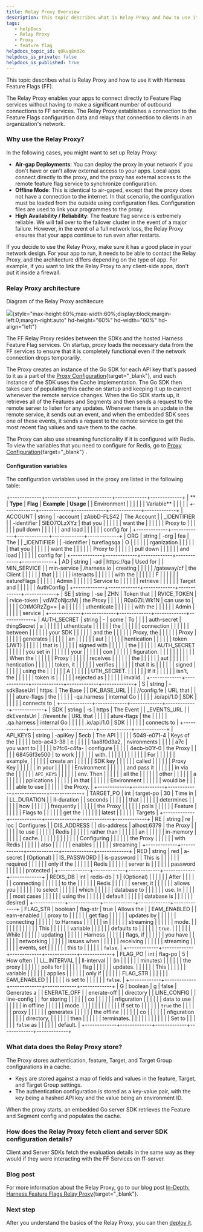 ```yaml
---
title: Relay Proxy Overview
description: This topic describes what is Relay Proxy and how to use it with Harness Feature Flags (FF).
tags: 
   - helpDocs
   - Relay Proxy
   - Proxy
   - feature flag
helpdocs_topic_id: q0kvq8nd2o
helpdocs_is_private: false
helpdocs_is_published: true
---
```


This topic describes what is Relay Proxy and how to use it with Harness
Feature Flags (FF).

The Relay Proxy enables your apps to connect directly to Feature Flag
services without having to make a significant number of outbound
connections to FF services. The Relay Proxy establishes a connection to
the Feature Flags configuration data and relays that connection to
clients in an organization\'s network.

### Why use the Relay Proxy?

In the following cases, you might want to set up Relay Proxy:

-   **Air-gap Deployments**: You can deploy the proxy in your network if
    you don\'t have or can\'t allow external access to your apps. Local
    apps connect directly to the proxy, and the proxy has external
    access to the remote feature flag service to synchronize
    configuration.
-   **Offline Mode**: This is identical to air-gaped, except that the
    proxy does not have a connection to the internet. In that scenario,
    the configuration must be loaded from the outside using
    configuration files. Configuration files are used to link your
    programmes to the proxy.
-   **High Availability / Reliability**: The feature flag service is
    extremely reliable. We will fail over to the failover cluster in the
    event of a major failure. However, in the event of a full network
    loss, the Relay Proxy ensures that your apps continue to run even
    after restarts.

If you decide to use the Relay Proxy, make sure it has a good place in
your network design. For your app to run, it needs to be able to contact
the Relay Proxy, and the architecture differs depending on the type of
app. For example, if you want to link the Relay Proxy to any client-side
apps, don\'t put it inside a firewall.

### Relay Proxy architecture

Diagram of the Relay Proxy architecure

<div>

![](https://files.helpdocs.io/i5nl071jo5/articles/q0kvq8nd2o/1641815845703/screenshot-2022-01-10-at-5-26-46-pm.png){style="max-height:60%;max-width:60%;display:block;margin-left:0;margin-right:auto"
hd-height="60%" hd-width="60%" hd-align="left"}

</div>

The FF Relay Proxy resides between the SDKs and the hosted Harness
Feature Flag services. On startup, proxy loads the necessary data from
the FF services to ensure that it is completely functional even if the
network connection drops temporarily.

The Proxy creates an instance of the Go SDK for each API key that's
passed to it as a part of the [Proxy
Configuration](relay-proxy.md){target="_blank"},
and each instance of the SDK uses the Cache implementation. The Go SDK
then takes care of populating this cache on startup and keeping it up to
current whenever the remote service changes. When the Go SDK starts up,
it retrieves all of the Features and Segments and then sends a request
to the remote server to listen for any updates. Whenever there is an
update in the remote service, it sends out an event, and when the
embedded SDK sees one of these events, it sends a request to the remote
service to get the most recent flag values and save them to the cache.

The Proxy can also use streaming functionality if it is configured with
Redis. To view the variables that you need to configure for Redis, go to
[Proxy
Configuration](relay-proxy.md){target="_blank"}
.

#### Configuration variables

The configuration variables used in the proxy are listed in the
following table:

+-------------+-------------+-------------+-------------+-------------+
| **          | **Type**    | **Flag**    | **Example** | **Usage**   |
| Environment |             |             |             |             |
| Variable**  |             |             |             |             |
+-------------+-------------+-------------+-------------+-------------+
| ACCOUNT     | string      | -account    | zAbbD-FLS42 | The Account |
| _IDENTIFIER |             | -identifier | 5IEO7OLzXYz | that you    |
|             |             |             |             | want the    |
|             |             |             |             | Proxy to    |
|             |             |             |             | pull down   |
|             |             |             |             | and load    |
|             |             |             |             | config for  |
+-------------+-------------+-------------+-------------+-------------+
| ORG         | string      | -org        | fea         | The         |
| _IDENTIFIER |             | -identifier | tureflagsqa | O           |
|             |             |             |             | rganization |
|             |             |             |             | that you    |
|             |             |             |             | want the    |
|             |             |             |             | Proxy to    |
|             |             |             |             | pull down   |
|             |             |             |             | and load    |
|             |             |             |             | config for  |
+-------------+-------------+-------------+-------------+-------------+
| AD          | string      | -ad         | https://qa  | Used for    |
| MIN_SERVICE |             | min-service | /harness.io | creating    |
|             |             |             | /gateway/cf | the Client  |
|             |             |             |             | that        |
|             |             |             |             | interacts   |
|             |             |             |             | with the    |
|             |             |             |             | F           |
|             |             |             |             | eatureFlags |
|             |             |             |             | Admin       |
|             |             |             |             | Service to  |
|             |             |             |             | retrieve    |
|             |             |             |             | Target and  |
|             |             |             |             | AuthConfig  |
+-------------+-------------+-------------+-------------+-------------+
| SE          | string      | -se         | ZHN         | Token that  |
| RVICE_TOKEN |             | rvice-token | vdWZoNjczMj | the Proxy   |
|             |             |             | R0aGZiLWk1N | can use to  |
|             |             |             | C0tMGRzZg== | a           |
|             |             |             |             | uthenticate |
|             |             |             |             | with the    |
|             |             |             |             | Admin       |
|             |             |             |             | service     |
+-------------+-------------+-------------+-------------+-------------+
| AUTH_SECRET | string      | -           | some        | To          |
|             |             | auth-secret | thingSecret | a           |
|             |             |             |             | uthenticate |
|             |             |             |             | the         |
|             |             |             |             | connection  |
|             |             |             |             | between     |
|             |             |             |             | your SDK    |
|             |             |             |             | and the     |
|             |             |             |             | Proxy, the  |
|             |             |             |             | Proxy       |
|             |             |             |             | generates   |
|             |             |             |             | an          |
|             |             |             |             | aut         |
|             |             |             |             | hentication |
|             |             |             |             | token (JWT) |
|             |             |             |             | that is     |
|             |             |             |             | signed with |
|             |             |             |             | the         |
|             |             |             |             | AUTH_SECRET |
|             |             |             |             | you set in  |
|             |             |             |             | your        |
|             |             |             |             | con         |
|             |             |             |             | figuration. |
|             |             |             |             |             |
|             |             |             |             | When the    |
|             |             |             |             | Proxy       |
|             |             |             |             | receives    |
|             |             |             |             | the         |
|             |             |             |             | aut         |
|             |             |             |             | hentication |
|             |             |             |             | token, it   |
|             |             |             |             | verifies    |
|             |             |             |             | that it is  |
|             |             |             |             | signed      |
|             |             |             |             | using the   |
|             |             |             |             | A           |
|             |             |             |             | UTH_SECRET. |
|             |             |             |             | If it       |
|             |             |             |             | isn't, the  |
|             |             |             |             | token is    |
|             |             |             |             | rejected as |
|             |             |             |             | invalid.    |
+-------------+-------------+-------------+-------------+-------------+
| S           | string      | -sdkBaseUrl | https:      | The Base    |
| DK_BASE_URL |             |             | //config.fe | URL that    |
|             |             |             | ature-flags | the         |
|             |             |             | -qa.harness | internal Go |
|             |             |             | .io/api/1.0 | SDK         |
|             |             |             |             | connects to |
+-------------+-------------+-------------+-------------+-------------+
| SDK         | string      | -s          | https       | The Event   |
| _EVENTS_URL |             | dkEventsUrl | ://event.fe | URL that    |
|             |             |             | ature-flags | the         |
|             |             |             | .qa.harness | internal Go |
|             |             |             | .io/api/1.0 | SDK         |
|             |             |             |             | connects to |
+-------------+-------------+-------------+-------------+-------------+
| API_KEYS    | string      | -apiKey     | 5ecb        | The API     |
|             |             |             | 5049-e071-4 | Keys of the |
|             |             |             | beb-ae43-38 | e           |
|             |             |             | 1aa8f0d3a2, | nvironments |
|             |             |             | a7c         | you want to |
|             |             |             | b7fc6-c4fa- | configure   |
|             |             |             | 4ecb-b01f-0 | the Proxy   |
|             |             |             | 68456f3e500 | to work     |
|             |             |             |             | with.       |
|             |             |             |             |             |
|             |             |             |             | For         |
|             |             |             |             | example,    |
|             |             |             |             | create an   |
|             |             |             |             | SDK key     |
|             |             |             |             | called      |
|             |             |             |             | Proxy Key   |
|             |             |             |             | in your     |
|             |             |             |             | Environment |
|             |             |             |             | and pass it |
|             |             |             |             | in via the  |
|             |             |             |             | `API_KEYS`  |
|             |             |             |             | env. Then   |
|             |             |             |             | all the     |
|             |             |             |             | other       |
|             |             |             |             | a           |
|             |             |             |             | pplications |
|             |             |             |             | in that     |
|             |             |             |             | Environment |
|             |             |             |             | would be    |
|             |             |             |             | able to use |
|             |             |             |             | the Proxy.  |
+-------------+-------------+-------------+-------------+-------------+
| TARGET_PO   | int         | target-po   | 30          | Time in     |
| LL_DURATION |             | ll-duration |             | seconds     |
|             |             |             |             | that        |
|             |             |             |             | determines  |
|             |             |             |             | how         |
|             |             |             |             | frequently  |
|             |             |             |             | the Proxy   |
|             |             |             |             | polls       |
|             |             |             |             | Feature     |
|             |             |             |             | Flags to    |
|             |             |             |             | get the     |
|             |             |             |             | latest      |
|             |             |             |             | Targets     |
+-------------+-------------+-------------+-------------+-------------+
| RE          | string      | re          | loc         | Configures  |
| DIS_ADDRESS |             | dis-address | alhost:6379 | the Proxy   |
|             |             |             |             | to use      |
|             |             |             |             | Redis       |
|             |             |             |             | rather than |
|             |             |             |             | an          |
|             |             |             |             | in-memory   |
|             |             |             |             | cache.      |
|             |             |             |             |             |
|             |             |             |             | Configuring |
|             |             |             |             | the Proxy   |
|             |             |             |             | with Redis  |
|             |             |             |             | also        |
|             |             |             |             | enables     |
|             |             |             |             | streaming   |
+-------------+-------------+-------------+-------------+-------------+
| RED         | string      | red         | a-secret    | (Optional)  |
| IS_PASSWORD |             | is-password |             | This is     |
|             |             |             |             | required    |
|             |             |             |             | only if the |
|             |             |             |             | Redis       |
|             |             |             |             | server is   |
|             |             |             |             | password    |
|             |             |             |             | protected   |
+-------------+-------------+-------------+-------------+-------------+
| REDIS_DB    | int         | redis-db    | 1           | (Optional)  |
|             |             |             |             | After       |
|             |             |             |             | connecting  |
|             |             |             |             | to the      |
|             |             |             |             | Redis       |
|             |             |             |             | server, it  |
|             |             |             |             | allows you  |
|             |             |             |             | to select   |
|             |             |             |             | which       |
|             |             |             |             | database to |
|             |             |             |             | use. In     |
|             |             |             |             | most cases  |
|             |             |             |             | using the   |
|             |             |             |             | default     |
|             |             |             |             | database is |
|             |             |             |             | desired     |
+-------------+-------------+-------------+-------------+-------------+
| FLAG_STR    | boolean     | flag-str    | true        | Allows the  |
| EAM_ENABLED |             | eam-enabled |             | proxy to    |
|             |             |             |             | get flag    |
|             |             |             |             | updates by  |
|             |             |             |             | connecting  |
|             |             |             |             | to Harness  |
|             |             |             |             | in          |
|             |             |             |             | streaming   |
|             |             |             |             | mode.       |
|             |             |             |             |             |
|             |             |             |             | This        |
|             |             |             |             | variable    |
|             |             |             |             | defaults to |
|             |             |             |             | `true`.     |
|             |             |             |             | While       |
|             |             |             |             | updating    |
|             |             |             |             | Harness     |
|             |             |             |             | flags, if   |
|             |             |             |             | you have    |
|             |             |             |             | networking  |
|             |             |             |             | issues when |
|             |             |             |             | receiving   |
|             |             |             |             | streaming   |
|             |             |             |             | events, set |
|             |             |             |             | this to     |
|             |             |             |             | `false`.    |
+-------------+-------------+-------------+-------------+-------------+
| FLAG_PO     | int         | flag-po     | 5           | How often   |
| LL_INTERVAL |             | ll-interval |             | (in         |
|             |             |             |             | minutes)    |
|             |             |             |             | the proxy   |
|             |             |             |             | polls for   |
|             |             |             |             | flag        |
|             |             |             |             | updates.    |
|             |             |             |             | This        |
|             |             |             |             | variable    |
|             |             |             |             | applies     |
|             |             |             |             | only if     |
|             |             |             |             | FLAG_STR    |
|             |             |             |             | EAM_ENABLED |
|             |             |             |             | is set to   |
|             |             |             |             | `false`.    |
+-------------+-------------+-------------+-------------+-------------+
| G           | boolean     | g           | false       | Generates a |
| ENERATE_OFF |             | enerate-off |             | directory   |
| LINE_CONFIG |             | line-config |             | for storing |
|             |             |             |             | co          |
|             |             |             |             | nfiguration |
|             |             |             |             | data to use |
|             |             |             |             | in offline  |
|             |             |             |             | mode.       |
|             |             |             |             |             |
|             |             |             |             | If set to   |
|             |             |             |             | `true` the  |
|             |             |             |             | proxy       |
|             |             |             |             | generates   |
|             |             |             |             | the offline |
|             |             |             |             | co          |
|             |             |             |             | nfiguration |
|             |             |             |             | directory,  |
|             |             |             |             | then        |
|             |             |             |             | terminates. |
|             |             |             |             |             |
|             |             |             |             | Set to      |
|             |             |             |             | `false` as  |
|             |             |             |             | default.    |
+-------------+-------------+-------------+-------------+-------------+

### What data does the Relay Proxy store?

The Proxy stores authentication, feature, Target, and Target Group
configurations in a cache.

-   Keys are stored against a map of fields and values in the feature,
    Target, and Target Group settings.
-   The authentication configuration is stored as a key-value pair, with
    the key being a hashed API key and the value being an environment
    ID.

When the proxy starts, an embedded Go server SDK retrieves the Feature
and Segment config and populates the cache.

### How does the Relay Proxy fetch client and server SDK configuration details?

Client and Server SDKs fetch the evaluation details in the same way as
they would if they were interacting with the FF Services on ff-server.

### Blog post

For more information about the Relay Proxy, go to our blog post
[In-Depth: Harness Feature Flags Relay
Proxy](https://harness.io/blog/in-depth-feature-flags-relay-proxy/){target="_blank"}.

### Next step

After you understand the basics of the Relay Proxy, you can then [deploy
it](deploy-relay-proxy.md).
